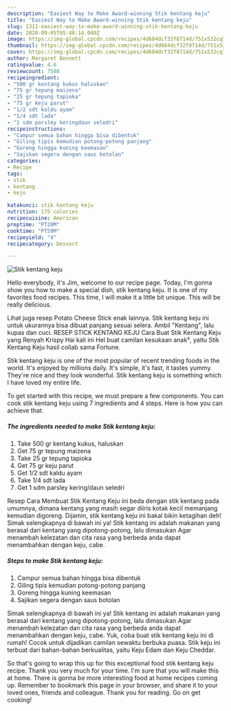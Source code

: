 ```yaml
---
description: "Easiest Way to Make Award-winning Stik kentang keju"
title: "Easiest Way to Make Award-winning Stik kentang keju"
slug: 1311-easiest-way-to-make-award-winning-stik-kentang-keju
date: 2020-09-05T05:48:14.040Z
image: https://img-global.cpcdn.com/recipes/4d684dcf32f8714d/751x532cq70/stik-kentang-keju-foto-resep-utama.jpg
thumbnail: https://img-global.cpcdn.com/recipes/4d684dcf32f8714d/751x532cq70/stik-kentang-keju-foto-resep-utama.jpg
cover: https://img-global.cpcdn.com/recipes/4d684dcf32f8714d/751x532cq70/stik-kentang-keju-foto-resep-utama.jpg
author: Margaret Bennett
ratingvalue: 4.6
reviewcount: 7580
recipeingredient:
- "500 gr kentang kukus haluskan"
- "75 gr tepung maizena"
- "25 gr tepung tapioka"
- "75 gr keju parut"
- "1/2 sdt kaldu ayam"
- "1/4 sdt lada"
- "1 sdm parsley keringdaun seledri"
recipeinstructions:
- "Campur semua bahan hingga bisa dibentuk"
- "Giling tipis kemudian potong-potong panjang"
- "Goreng hingga kuning keemasan"
- "Sajikan segera dengan saus botolan"
categories:
- Recipe
tags:
- stik
- kentang
- keju

katakunci: stik kentang keju 
nutrition: 175 calories
recipecuisine: American
preptime: "PT20M"
cooktime: "PT59M"
recipeyield: "4"
recipecategory: Dessert

---
```



![Stik kentang keju](https://img-global.cpcdn.com/recipes/4d684dcf32f8714d/751x532cq70/stik-kentang-keju-foto-resep-utama.jpg)

Hello everybody, it's Jim, welcome to our recipe page. Today, I'm gonna show you how to make a special dish, stik kentang keju. It is one of my favorites food recipes. This time, I will make it a little bit unique. This will be really delicious.

Lihat juga resep Potato Cheese Stick enak lainnya. Stik kentang keju ini untuk ukurannya bisa dibuat panjang sesuai selera. Ambil &#34;Kentang&#34;, lalu kupas dan cuci. RESEP STICK KENTANG KEJU Cara Buat Stik Kentang Keju yang Renyah Krispy Hai kali ini Hel buat camilan kesukaan anak², yaitu Stik Kentang Keju hasil collab sama Fortune.

Stik kentang keju is one of the most popular of recent trending foods in the world. It's enjoyed by millions daily. It's simple, it's fast, it tastes yummy. They're nice and they look wonderful. Stik kentang keju is something which I have loved my entire life.


To get started with this recipe, we must prepare a few components. You can cook stik kentang keju using 7 ingredients and 4 steps. Here is how you can achieve that.

<!--inarticleads1-->

##### The ingredients needed to make Stik kentang keju:

1. Take 500 gr kentang kukus, haluskan
1. Get 75 gr tepung maizena
1. Take 25 gr tepung tapioka
1. Get 75 gr keju parut
1. Get 1/2 sdt kaldu ayam
1. Take 1/4 sdt lada
1. Get 1 sdm parsley kering/daun seledri


Resep Cara Membuat Stik Kentang Keju ini beda dengan stik kentang pada umumnya, dimana kentang yang masih segar diiris kotak kecil memanjang kemudian digoreng. Dijamin, stik kentang keju ini bakal bikin ketagihan deh! Simak selengkapnya di bawah ini ya! Stik kentang ini adalah makanan yang berasal dari kentang yang dipotong-potong, lalu dimasukan Agar menambah kelezatan dan cita rasa yang berbeda anda dapat menambahkan dengan keju, cabe. 

<!--inarticleads2-->

##### Steps to make Stik kentang keju:

1. Campur semua bahan hingga bisa dibentuk
1. Giling tipis kemudian potong-potong panjang
1. Goreng hingga kuning keemasan
1. Sajikan segera dengan saus botolan


Simak selengkapnya di bawah ini ya! Stik kentang ini adalah makanan yang berasal dari kentang yang dipotong-potong, lalu dimasukan Agar menambah kelezatan dan cita rasa yang berbeda anda dapat menambahkan dengan keju, cabe. Yuk, coba buat stik kentang keju ini di rumah! Cocok untuk dijadikan camilan sewaktu berbuka puasa. Stik keju ini terbuat dari bahan-bahan berkualitas, yaitu Keju Edam dan Keju Cheddar. 

So that's going to wrap this up for this exceptional food stik kentang keju recipe. Thank you very much for your time. I'm sure that you will make this at home. There is gonna be more interesting food at home recipes coming up. Remember to bookmark this page in your browser, and share it to your loved ones, friends and colleague. Thank you for reading. Go on get cooking!
